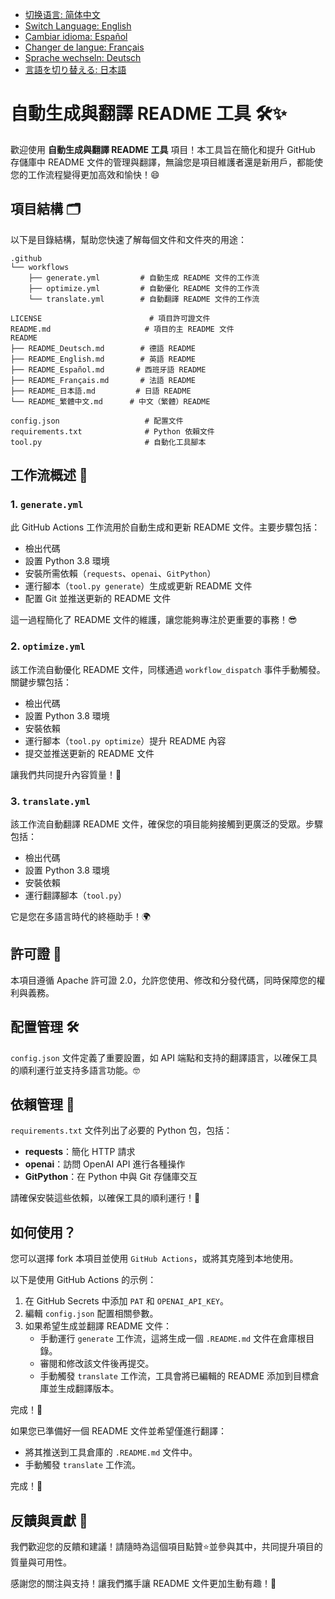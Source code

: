 - [切换语言: 简体中文](/README.md)
- [Switch Language: English](/README/README_English.md)
- [Cambiar idioma: Español](/README/README_Español.md)
- [Changer de langue: Français](/README/README_Français.md)
- [Sprache wechseln: Deutsch](/README/README_Deutsch.md)
- [言語を切り替える: 日本語](/README/README_日本語.md)

# 自動生成與翻譯 README 工具 🛠️✨

歡迎使用 **自動生成與翻譯 README 工具** 項目！本工具旨在簡化和提升 GitHub 存儲庫中 README 文件的管理與翻譯，無論您是項目維護者還是新用戶，都能使您的工作流程變得更加高效和愉快！😄

## 項目結構 🗂️

以下是目錄結構，幫助您快速了解每個文件和文件夾的用途：

```
.github
└── workflows
    ├── generate.yml         # 自動生成 README 文件的工作流
    ├── optimize.yml         # 自動優化 README 文件的工作流
    └── translate.yml        # 自動翻譯 README 文件的工作流

LICENSE                        # 項目許可證文件
README.md                     # 項目的主 README 文件
README
├── README_Deutsch.md        # 德語 README
├── README_English.md        # 英語 README
├── README_Español.md       # 西班牙語 README
├── README_Français.md       # 法語 README
├── README_日本語.md         # 日語 README
└── README_繁體中文.md      # 中文（繁體）README

config.json                   # 配置文件
requirements.txt              # Python 依賴文件
tool.py                       # 自動化工具腳本
```

## 工作流概述 🚀

### 1. `generate.yml`
此 GitHub Actions 工作流用於自動生成和更新 README 文件。主要步驟包括：

- 檢出代碼
- 設置 Python 3.8 環境
- 安裝所需依賴（`requests`、`openai`、`GitPython`）
- 運行腳本（`tool.py generate`）生成或更新 README 文件
- 配置 Git 並推送更新的 README 文件

這一過程簡化了 README 文件的維護，讓您能夠專注於更重要的事務！😎

### 2. `optimize.yml`
該工作流自動優化 README 文件，同樣通過 `workflow_dispatch` 事件手動觸發。關鍵步驟包括：

- 檢出代碼
- 設置 Python 3.8 環境
- 安裝依賴
- 運行腳本（`tool.py optimize`）提升 README 內容
- 提交並推送更新的 README 文件

讓我們共同提升內容質量！💪

### 3. `translate.yml`
該工作流自動翻譯 README 文件，確保您的項目能夠接觸到更廣泛的受眾。步驟包括：

- 檢出代碼
- 設置 Python 3.8 環境
- 安裝依賴
- 運行翻譯腳本（`tool.py`）

它是您在多語言時代的終極助手！🌍

## 許可證 📄
本項目遵循 Apache 許可證 2.0，允許您使用、修改和分發代碼，同時保障您的權利與義務。

## 配置管理 🛠️
`config.json` 文件定義了重要設置，如 API 端點和支持的翻譯語言，以確保工具的順利運行並支持多語言功能。🤓

## 依賴管理 🐍
`requirements.txt` 文件列出了必要的 Python 包，包括：

- **requests**：簡化 HTTP 請求
- **openai**：訪問 OpenAI API 進行各種操作
- **GitPython**：在 Python 中與 Git 存儲庫交互

請確保安裝這些依賴，以確保工具的順利運行！🌟

## 如何使用？

您可以選擇 fork 本項目並使用 `GitHub Actions`，或將其克隆到本地使用。

以下是使用 GitHub Actions 的示例：

1. 在 GitHub Secrets 中添加 `PAT` 和 `OPENAI_API_KEY`。
2. 編輯 `config.json` 配置相關參數。
3. 如果希望生成並翻譯 README 文件：
   - 手動運行 `generate` 工作流，這將生成一個 `.README.md` 文件在倉庫根目錄。
   - 審閱和修改該文件後再提交。
   - 手動觸發 `translate` 工作流，工具會將已編輯的 README 添加到目標倉庫並生成翻譯版本。

完成！🎉

如果您已準備好一個 README 文件並希望僅進行翻譯：
- 將其推送到工具倉庫的 `.README.md` 文件中。
- 手動觸發 `translate` 工作流。

完成！🎉

## 反饋與貢獻 🙌
我們歡迎您的反饋和建議！請隨時為這個項目點贊⭐️並參與其中，共同提升項目的質量與可用性。

感謝您的關注與支持！讓我們攜手讓 README 文件更加生動有趣！🎉